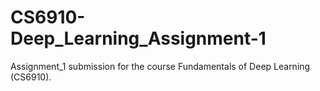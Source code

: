 # CS6910-Deep_Learning_Assignment-1
Assignment_1 submission for the course Fundamentals of Deep Learning (CS6910).
